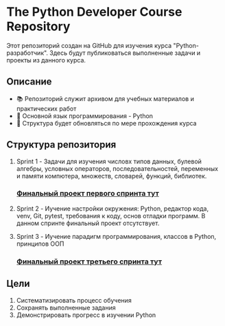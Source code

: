 # The Python Developer Course Repository

Этот репозиторий создан на GitHub для изучения курса "Python-разработчик". Здесь будут публиковаться выполненные задачи и проекты из данного курса.

## Описание
- 📚 Репозиторий служит архивом для учебных материалов и практических работ
- 🐍 Основной язык программирования - Python
- 📂 Структура будет обновляться по мере прохождения курса

## Структура репозитория
1. Sprint 1 - Задачи для изучения числовх типов данных, булевой алгебры, условных операторов, последовательностей, переменных и памяти компютера, 
   множеств, словарей, функций, библиотек.
   ### [**Финальный проект первого спринта тут**](https://github.com/BEZBIG/Pedometr-program)

2. Sprint 2 - Иучение настройки окружения: Python, редактор кода, venv, Git, pytest, требования к коду, основ отладки программ.
   В данном спринте финальный проект отсутствует.

3. Sprint 3 - Иучение парадигм программирования, классов в Python, принципов ООП
   ### [**Финальный проект третьего спринта тут**]()

## Цели
1. Систематизировать процесс обучения
2. Сохранять выполненные задания
3. Демонстрировать прогресс в изучении Python
